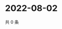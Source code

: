 # 2022-08-02

共 0 条

<!-- BEGIN WEIBO -->
<!-- 最后更新时间 Tue Aug 02 2022 05:14:34 GMT+0800 (China Standard Time) -->

<!-- END WEIBO -->
